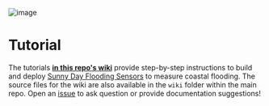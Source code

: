 ![image](https://github.com/sunny-day-flooding-project/tutorials_v2/assets/133719453/6b55e456-413d-4116-a72c-e83dd1960873)

# Tutorial 

The tutorials [**in this repo's wiki**](https://github.com/sunny-day-flooding-project/tutorials_v2/wiki) provide step-by-step instructions to build and deploy [Sunny Day Flooding Sensors](https://tarheels.live/sunnydayflood/) to measure coastal flooding. The source files for the wiki are also available in the `wiki` folder within the main repo. Open an [issue](https://github.com/sunny-day-flooding-project/tutorials_v2/issues) to ask question or provide documentation suggestions!


